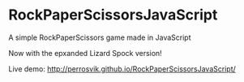 # RockPaperScissorsJavaScript
A simple RockPaperScissors game made in JavaScript

Now with the epxanded Lizard Spock version!

Live demo: http://perrosvik.github.io/RockPaperScissorsJavaScript/
